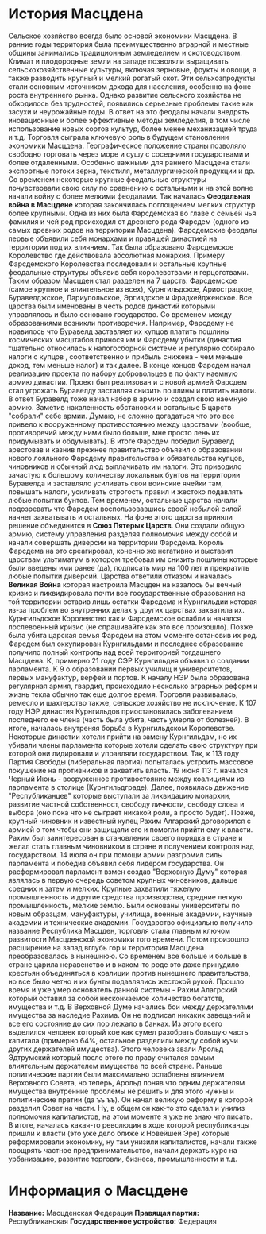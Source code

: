 # История Масцдена
Сельское хозяйство всегда было основой экономики Масцдена. В ранние годы территория была преимущественно аграрной и местные общины занимались традиционным земледелием и скотоводством. Климат и плодородные земли на западе позволяли выращивать сельскохозяйственные культуры, включая зерновые, фрукты и овощи, а также разводить крупный и мелкий рогатый скот. Эти сельхозпродукты стали основным источником дохода для населения, особенно на фоне роста внутреннего рынка. Однако развитие сельского хозяйства не обходилось без трудностей, появились серьезные проблемы такие как засухи и неурожайные годы. В ответ на это феодалы начали внедрять иновационные и более эффективные методы земледелия, в том числе использование новых сортов культур, более менее механизацией труда и т.д. Торговля сыграла ключевую роль в будущем становлении экономики Масцдена. Географическое положение страны позволяло свободно торговать через море и сушу с соседними государствами и более отдаленными. Особенно важными для раннего Масцдена стали экспортные потоки зерна, текстиля, металлургической продукции и др. Со временем некоторые крупные феодальные структуры почувствовали свою силу по сравнению с остальными и на этой волне начали войну с более мелкими феодалами. Так началась **Феодальная война в Масцдене**  которая закончилась поглощением мелких структур более крупными. Одна из них была Фарсдемская во главе с семьей чья фамилия и чей род происходил от древнего рода Фарсдем (одного из самых древних родов на территории Масцдена). Фарсдемские феодалы первые объявили себя монархами и правящей династией на территории под их влиянием. Так была образовано Фарсдемское Королевство где действовала абсолютная монархия. Примеру Фарсдемского Королевства последовали и остальные крупные феодальные структуры объявив себя королевствами и герцогствами. Таким образом Масцден стал разделен на 7 царств: Фарсдемское (самое крупное и влиятельное из всех), Курнгильдское, Ариострацкое, Буравелджское, Лариупольское, Эргиздское и Фрадкейдженское. Все царства были именованы в честь родов династий которыми управлялось и было основано государство. Со временем между образованиями возникли противоречия. Например, Фарсдему не нравилось что Буравелд заставляет их купцов платить пошлины космических масштабов принося им и Фарсдему убытки (династия тщательно относилась к налогосборной системе и регулярно собирало налоги с купцов , соответственно и прибыль снижена - чем меньше доход, тем меньше налог) и так далее. В конце концов Фарсдем начал реализацию проекта по набору добровольцев в по факту наемную армию династии. Проект был реализован и с новой армией Фарсдем стал угрожать Буравелду заставляя снизить пошлины и платить налоги. В ответ Буравелд тоже начал набор в армию и создал свою наемную армию. Заметив накаленность обстановки и остальные 5 царств "собрали" себе армии. Думаю, не сложно догадаться что это все привело к вооруженному противостоянию между царствами (вообще, противоречий между ними было больше, мне просто лень их придумывать и обдумывать). В итоге Фарсдем победил Буравелд арестовав и казнив прежнее правительство объявил о образовании нового лояльного Фарсдему правительства и обязательства купцов, чиновников и обычный люд выплачивать им налоги. Это приводило зачастую к большому количеству локальных бунтов на территории Буравелда и заставляло усиливать свои воинские ячейки там, повышать налоги, усиливать строгость правил и жестоко подавлять любые попытки бунтов. Тем временем, остальные царства начали подозревать что Фарсдем воспользовавшись своей небылой силой начнет захватывать и остальных. На фоне этого царства приняли решение объединится в **Союз Пятерых Царств**. Они создали общую армию, систему управления разделяя полномочия между собой и начали совершать диверсии на территории Фарсдема. Король Фарсдема на это среагировал, конечно же негативно и выставил царствам ультиматум в котором требовал им снизить пошлины которые были введены ими ранее (да), подписать мир на 100 лет и прекратить любые попытки диверсий. Царства ответили отказом и началась **Великая Война** которая настроила Масцден на казалось бы вечный кризис и ликвидировала почти все государственные образования на той территории оставив лишь остатки Фарсдема и Курнгильдии которая из-за проблем во внутренних делах у других царствах захватила их. Курнгильдское Королевство как и Фарсдемское ослабли и начался послевоенный кризис (не спрашивайте как это все произошло). Позже была убита царская семья Фарсдем на этом моменте остановив их род. Фарсдем был оккупирован Курнгильдами и последнее образование получило полный контроль над всей территорией тогдашнего Масцдена. К, примерно 21 году СЭР Курнгильдия объявил о создании парламента. К 9 о образовании первых училищ и университетов, первых мануфактур, верфей и портов. К началу НЭР была образована регулярная армия, гвардия, происходило несколько аграрных реформ и жизнь текла обычно так еще долгое время. Торговля развивалась, ремесло и шахтерство также, сельское хозяйство не исключение. К 107 году НЭР династия Курнгильдов приостановилась заболеванием последнего ее члена (часть была убита, часть умерла от болезней). В итоге, началась внутреняя борьба в Курнгильдском Королевстве. Некоторые династии хотели прийти на замену Курнгильдам, но их убивали члены парламента которые хотели сделать свою структуру при которой они лидировали и управляли государством. Так, к 113 году Партия Свободы (либеральная партия) попыталась устроить массовое покушение на противников и захватить власть. 19 июня 113 г. начался Черный Июнь - вооруженное противостояние между коалициями из парламента в столице (Курнгильдграде). Далее, появилась движение "Республиканцев" которые выступали за ликвидацию монархии, развитие частной собственност, свободу личности, свободу слова и выбора (оно пока что не сыграет никакой роли, а просто будет). Позже, крупный чиновник и известный купец Рахим Алгарский договорился с армией о том чтобы они защищали его и помогли прийти ему к власти. Рахим был заинтересован в становлении своего порядка в стране и желал стать главным чиновником в стране и получением контроля над государством. 14 июля он при помощи армии разгромил силы парламента и победив объявил себя лидером государства. Он расформировал парламент взмен создав "Верховную Думу" которая являлась в первую очередь советом крупных чиновников, дальше средних и затем и мелких. Крупные захватили тяжелую промышленность и другие средства производства, средние легкую промышленность, мелкие землю. Были основаны университеты по новым образцам, мануфактуры, училища, военные академии, научные академии и технические академии. Государство официально получило название Республика Масцден, торговля стала главным ключом развитости Масцденской экономики того времени. Потом произошло расширение на запад вглубь гор и территория Масцдена преобразовалась в нынешнюю. Со временем все больше и больше в стране царила неравенство и в каком-то роде это даже принудило крестьян объединяться в коалиции против нынешнего правительства, но все было четно и их бунты подавлялись жестокой рукой. Прошло время и уже умер основатель данной системы - Рахим Алагрский который оставил за собой нескончаемое количество богатств, имущества и т.д. В Верховной Думе начались бои между держателями имущества за наследие Рахима. Он не подписал никаких завещаний и все его состояние до сих пор лежало в банках. Из этого всего выделился человек который кое как сумел разобрать большую часть капитала (примерно 64%, остальное разделили между собой кучи других держателей имущества). Этого человека звали Арольд Эдтрумский который после этого по праву считался самым влиятельным держателем имущества по всей стране. Раньше политические партии были максимально ослаблены влиянием Верховного Совета, но теперь, Арольд поняв что одним держателям имущества внутренние проблемы не решить и для этого нужны и политические пратии (да ъъ ъъ). Он начал великую реформу в которой разделил Совет на части. Ну, в общем он как-то это сделал и унилиз полномочия капиталистов, на этом моменте я уже не знаю что писать. В итоге, началась какая-то революция в ходе которой республиканцы пришли к власти (это уже дело ближе к Новейшей Эре) которые реформировали экономику, ну там унизили капиталистов, начали также поощрять частное предпринимательство, начали держать курс на урбанизацию, развитие торговли, бизнеса, промышленности и т.д.

# Информация о Масцдене
**Название:** Масцденская Федерация
**Правящая партия:** Республиканская
**Государственное устройство:** Федерация

